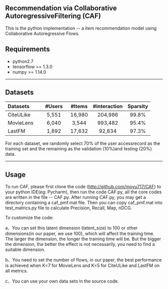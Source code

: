## Recommendation via Collaborative AutoregressiveFiltering (CAF)

This is the python implementation -- a item recommendation model using Collaborative Autoregressive Flows.

## Requirements
- python2.7
- tensorflow >= 1.3.0
- numpy >= 1.14.0

------------------

## Datasets

| Datasets        |    #Users    | #Items  |#interaction |Sparsity |
| ------------- |:-------------:| :-----:|:--------:|:--------:|
| CiteULike     |5,551|  16,980|   204,986 |     99.8%|
| MovieLens     |6,040 | 3,544 |   993,482 |     95.4%|
| LastFM  |1,892  |17,632 |  92,834 |      97.3%|


For each dataset, we randomly select 70% of the user accessrecord as the training set and the remaining as the validation (10%)and testing (20%) data.

------------------

## Usage
To run CAF, please first clone the code (http://github.com/moyu717/CAF) to your python IDE(eg: Pycharm), then run the code CAF.py,  all the core codes are written in the file -- CAF.py.  After running CAF.py,  you may get a directory containing a caf_pmf.mat file.  Then you can copy caf_pmf.mat into test_matrics.py file to calculate Precision, Recall, Map, nDCG. 

To customize the code:

a、You can set this latent dimension (latent_size) to 100 or other dimensions(in our paper, we use 100),  which will affect the training time.  The larger the dimension, the longer the training time will be.  But the bigger the dimension,  the better the effect is not necessarily,  you need to find a suitable dimension.

b、You need to set the number of flows,  in our paper,  the best performance is achieved when K=7 for MovieLens and K=5 for CiteULike and LastFM on all metrics.

c、You can use your own data sets in the source code.
